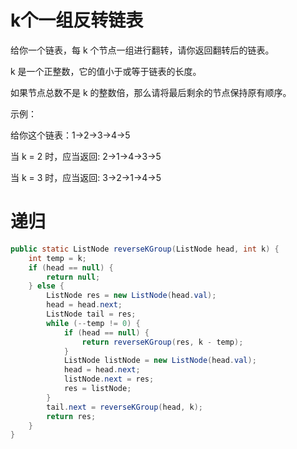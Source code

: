 # k个一组反转链表

给你一个链表，每 k 个节点一组进行翻转，请你返回翻转后的链表。

k 是一个正整数，它的值小于或等于链表的长度。

如果节点总数不是 k 的整数倍，那么请将最后剩余的节点保持原有顺序。

 

示例：

给你这个链表：1->2->3->4->5

当 k = 2 时，应当返回: 2->1->4->3->5

当 k = 3 时，应当返回: 3->2->1->4->5

# 递归

```java
public static ListNode reverseKGroup(ListNode head, int k) {
    int temp = k;
    if (head == null) {
        return null;
    } else {
        ListNode res = new ListNode(head.val);
        head = head.next;
        ListNode tail = res;
        while (--temp != 0) {
            if (head == null) {
                return reverseKGroup(res, k - temp);
            }
            ListNode listNode = new ListNode(head.val);
            head = head.next;
            listNode.next = res;
            res = listNode;
        }
        tail.next = reverseKGroup(head, k);
        return res;
    }
}
```

